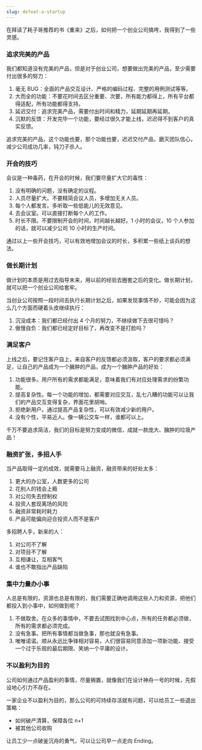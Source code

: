 ```yaml
---
slug: defeat-a-startup
---
```


在拜读了耗子哥推荐的书《重来》之后，如何把一个创业公司搞垮，我得到了一些灵感。

### 追求完美的产品

我们都知道没有完美的产品，但是对于创业公司，想要做出完美的产品，至少需要付出很多的努力：

1. 毫无 BUG：全面的产品交互设计、严格的编码过程、完整的用例测试等等。
2. 大而全的功能：不要花时间去区分重要、次要，所有能力都得上，所有平台都得适配，所有功能都得支持。
3. 延迟交付：追求完美产品，需要付出时间和精力，延期延期再延期。
4. 沉默的反馈：开发完毕一个功能，要经过很久才能上线，迟迟得不到客户的真实反馈。

追求完美的产品，这个功能也要，那个功能也要，迟迟交付产品，磨灭团队信心，减少公司成功几率，钝刀子杀人。

### 开会的技巧

会议是一种毒药，在开会的时候，我们要尽量扩大它的毒性：

1. 没有明确的问题，没有确定的议程。
2. 人员尽量扩大。不要精简会议人员，多增加无关人员。
3. 每个人都发言。多听取一些低能儿的无效意见。
4. 去会议室。可以直接打断每个人的工作。
5. 时长不限。不要限制开会的时间，时间越长越好。1 小时的会议，10 个人参加的话，就可以减少公司 10 小时的生产时间。

通过以上一些开会技巧，可以有效地增加会议的时长，多积累一些纸上谈兵的想法。

### 做长期计划

做计划的本质是用过去指导未来，用以前的经验去圈套之后的变化。做长期计划，就可以把一个创业公司给套牢。

当创业公司按照一段时间去执行长期计划之后，如果发现事情不妙，可能会因为这么几个方面而硬着头皮继续执行：

1. 沉没成本：我们都已经付出 4 个月的努力，不继续做下去很可惜吗？
1. 傲慢自负：我们都已经定好目标了，再改变不是打脸吗？

### 满足客户

上线之后，要记住客户自上，来自客户的反馈都必须汲取，客户的要求都必须满足，让自己的产品成为一个臃肿的产品，成为一个臃肿产品的好处：

1. 功能很多。用户所有的需求都能满足，意味着我们有对应处理需求的纷繁功能。
2. 提高复杂性。每一个功能的增加，都需要对应交互，乱七八糟的功能可以让我们的产品交互变得复杂，界面花里胡哨。
3. 拒绝新用户。通过提高产品复杂性，可以有效减少新的用户。
4. 没有个性，平易近人。像一辆公交车一样，谁都可以上。

千万不要追求简洁，我们的目标是努力变成的微信，成就一款庞大、臃肿的垃圾产品！

### 融资扩张，多招人手

当产品取得一定的成效，就需要马上融资，融资带来的好处太多：

1. 更大的办公室，人数更多的公司
2. 花别人的钱会上瘾
3. 对公司失去控制权
4. 投资人套现离场的风险
5. 融资非常耗时耗力
6. 产品可能偏向迎合投资人而不是客户

多招聘人手，新来的人：

1. 对公司不了解
2. 对项目不了解
3. 互相谦让，互相客气
4. 谁也不敢指出产品缺陷

### 集中力量办小事

人总是有限的，资源也总是有限的，我们需要正确地调用这些人力和资源，把他们都投入到小事中，如何做到呢？

1. 不做取舍。在众多的事情中，不要去试图找到中心点，所有的任务都必须做，所有的需求都必须完成。
2. 没有急事。把所有事情都当做急事，那也就没有急事。
3. 唯唯诺诺。顺从永远比争锋相对容易，人们很容易同意添加一项新功能、接受一个过于乐观的最后期限、笑纳一个平庸的设计。



### 不以盈利为目的

公司如何通过产品盈利的事情，尽量搁置，就像我们在设计神舟一号的时候，先假设地心引力不存在。

一家企业不以盈利为目的，那么公司的可持续存活就有问题，可以给员工一些退出策略：

- 如何破产清算，保障各位 n+1
- 被其他公司收购

让员工少一点破釜沉舟的勇气，可以让公司早一点走向 Ending。





















